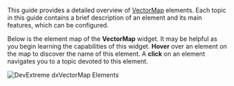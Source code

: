 This guide provides a detailed overview of [VectorMap](/api-reference/20%20Data%20Visualization%20Widgets/70%20dxVectorMap '/Documentation/ApiReference/Data_Visualization_Widgets/dxVectorMap/') elements. Each topic in this guide contains a brief description of an element and its main features, which can be configured.

Below is the element map of the **VectorMap** widget. It may be helpful as you begin learning the capabilities of this widget. **Hover** over an element on the map to discover the name of this element. A **click** on an element navigates you to a topic devoted to this element.

<p><img style="margin:0px auto;display:block" src="/Content/images/doc/16_1/ChartJS/MapElementMap.png" alt="DevExtreme dxVectorMap Elements" usemap="#mapElements" /></p>

<map name="mapElements">
	<area shape="circle" title="Control Bar" coords="58,57,30" href="/Documentation/Guide/Data_Visualization/VectorMap/Map_Elements/#Control_Bar" target="" />
	<area shape="rect" title="Control Bar" coords="40,105,74,298" href="/Documentation/Guide/Data_Visualization/VectorMap/Map_Elements/#Control_Bar" target="" />
	<area shape="rect" title="Marker" coords="135,96,179,108" href="/Documentation/Guide/Data_Visualization/VectorMap/Map_Elements/#Markers" target="" />
	<area shape="rect" title="Marker" coords="153,185,228,198" href="/Documentation/Guide/Data_Visualization/VectorMap/Map_Elements/#Markers" target="" />
	<area shape="rect" title="Marker" coords="246,248,301,260" href="/Documentation/Guide/Data_Visualization/VectorMap/Map_Elements/#Markers" target="" />
	<area shape="rect" title="Marker" coords="301,227,384,240" href="/Documentation/Guide/Data_Visualization/VectorMap/Map_Elements/#Markers" target="" />
	<area shape="rect" title="Marker" coords="403,153,456,165" href="/Documentation/Guide/Data_Visualization/VectorMap/Map_Elements/#Markers" target="" />
	<area shape="rect" title="Marker" coords="475,168,546,180" href="/Documentation/Guide/Data_Visualization/VectorMap/Map_Elements/#Markers" target="" />
	<area shape="rect" title="Marker" coords="392,287,439,299" href="/Documentation/Guide/Data_Visualization/VectorMap/Map_Elements/#Markers" target="" />
	<area shape="rect" title="Marker" coords="530,284,603,296" href="/Documentation/Guide/Data_Visualization/VectorMap/Map_Elements/#Markers" target="" />
	<area shape="rect" title="Marker" coords="637,128,688,142" href="/Documentation/Guide/Data_Visualization/VectorMap/Map_Elements/#Markers" target="" />
	<area shape="rect" title="Tooltip" coords="271,117,360,170" href="/Documentation/Guide/Data_Visualization/VectorMap/Map_Elements/#Tooltips" target="" />
	<area shape="poly" title="Area" coords="123,52,138,55,139,71,146,66,146,55,139,43,146,40,425,42,427,37,428,44,442,50,449,49,452,55,466,56,482,57,495,51,513,63,535,81,544,87,545,92,555,102,557,119,556,135,549,142,552,148,567,143,590,133,590,126,612,122,632,102,665,102,675,96,679,88,689,64,692,71,704,67,705,88,706,99,712,106,694,109,685,116,674,129,694,130,670,129,672,142,679,151,641,158,636,185,623,203,620,237,605,244,580,266,566,282,566,295,578,331,578,351,569,352,550,325,551,309,539,296,528,301,519,292,495,292,476,292,473,295,482,299,476,308,466,305,441,300,427,302,407,315,400,328,402,343,390,340,373,318,363,298,348,297,343,308,330,299,325,291,314,279,293,275,291,281,263,280,223,265,200,267,195,254,172,242,163,238,151,217,144,200,133,181,125,163,129,155,124,133,128,116,130,85,130,69,130,69" href="/Documentation/Guide/Data_Visualization/VectorMap/Map_Elements/#Areas" target="" />
</map>